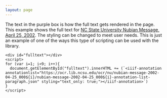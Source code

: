 ```yaml
---
layout: page
---
```

<script src="{{site.url}}{{site.baseurl}}/dist/annona.js"></script>
<link rel="stylesheet" type="text/css" href="{{site.url}}{{site.baseurl}}/dist/annona.css">

The text in the purple box is how the full text gets rendered in the page. This example shows the full text for [NC State University Nubian Message, April 25, 2002](https://d.lib.ncsu.edu/collections/catalog/nubian-message-2002-04-25/). The styling can be changed to meet user needs. This is just an example of one of the ways this type of scripting can be used with the library.

```
<div id="fulltext"></div>
<script>
for (var i=1; i<9; i++){
  document.getElementById("fulltext").innerHTML += (`<iiif-annotation annotationlist="https://ocr.lib.ncsu.edu/ocr/nu/nubian-message-2002-04-25_000${i}/nubian-message-2002-04-25_000${i}-annotation-list-paragraph.json" styling="text_only: true;"></iiif-annotation>`)
}
</script>
```
<div id="fulltext"></div>
<iiifannotation annotationlist="https://annotations.libcrowds.com/annotations/playbills-results/?page=0"></iiifannotation>
<script>
for (var i=1; i<9; i++){
  document.getElementById("fulltext").innerHTML += (`<iiif-annotation annotationlist="https://ocr.lib.ncsu.edu/ocr/nu/nubian-message-2002-04-25_000${i}/nubian-message-2002-04-25_000${i}-annotation-list-paragraph.json" styling="text_only: true;"></iiif-annotation>`)
}
</script>
